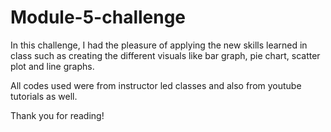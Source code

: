 # Module-5-challenge

In this challenge, I had the pleasure of applying the new skills learned in class such as creating the different visuals like bar graph, pie chart, scatter plot and line graphs. 

All codes used were from instructor led classes and also from youtube tutorials as well. 

Thank you for reading! 
